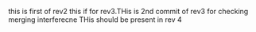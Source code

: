 this is first of rev2
this if for rev3.THis is 2nd commit of rev3 for checking merging interferecne
THis should be present in rev 4